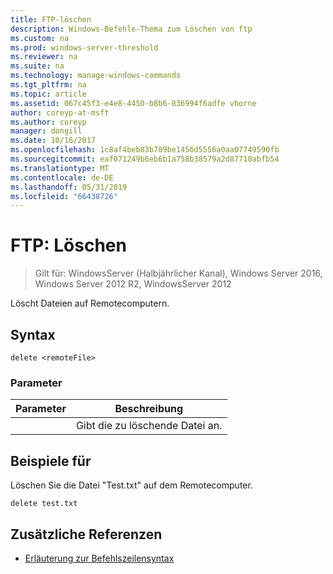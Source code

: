 ```yaml
---
title: FTP-löschen
description: Windows-Befehle-Thema zum Löschen von ftp
ms.custom: na
ms.prod: windows-server-threshold
ms.reviewer: na
ms.suite: na
ms.technology: manage-windows-commands
ms.tgt_pltfrm: na
ms.topic: article
ms.assetid: 067c45f3-e4e8-4450-b8b6-836994f6adfe vhorne
author: coreyp-at-msft
ms.author: coreyp
manager: dongill
ms.date: 10/16/2017
ms.openlocfilehash: 1c8af4beb83b789be1456d5556a0aa07749590fb
ms.sourcegitcommit: eaf071249b6eb6b1a758b38579a2d87710abfb54
ms.translationtype: MT
ms.contentlocale: de-DE
ms.lasthandoff: 05/31/2019
ms.locfileid: "66438726"
---
```

# <a name="ftp-delete"></a>FTP: Löschen

>Gilt für: WindowsServer (Halbjährlicher Kanal), Windows Server 2016, Windows Server 2012 R2, WindowsServer 2012

Löscht Dateien auf Remotecomputern.   
## <a name="syntax"></a>Syntax  
```  
delete <remoteFile>  
```  
### <a name="parameters"></a>Parameter  

|  Parameter   |          Beschreibung          |
|--------------|-------------------------------|
| <remoteFile> | Gibt die zu löschende Datei an. |

## <a name="BKMK_Examples"></a>Beispiele für  
Löschen Sie die Datei "Test.txt" auf dem Remotecomputer.  
```  
delete test.txt  
```  
## <a name="additional-references"></a>Zusätzliche Referenzen  
-   [Erläuterung zur Befehlszeilensyntax](command-line-syntax-key.md)  
